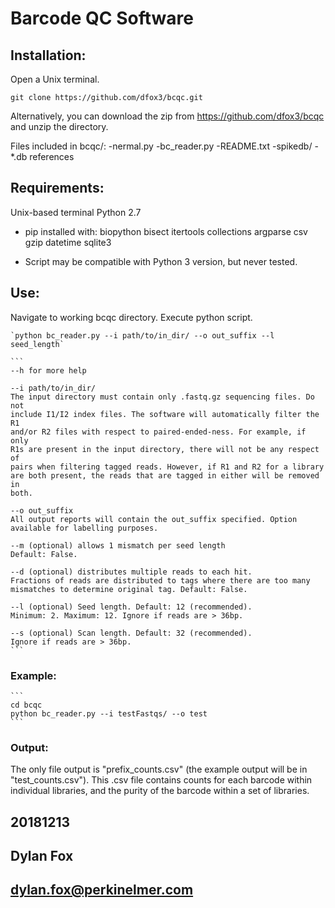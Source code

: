 # Barcode QC Software



## Installation:

Open a Unix terminal.

`git clone https://github.com/dfox3/bcqc.git`

Alternatively, you can download the zip from 
https://github.com/dfox3/bcqc
and unzip the directory.


Files included in bcqc/:
	-nermal.py
	-bc_reader.py
	-README.txt
	-spikedb/
		-\*.db references



## Requirements:

Unix-based terminal
Python 2.7
 - pip installed with:
   biopython
   bisect
   itertools
   collections
   argparse
   csv
   gzip
   datetime
   sqlite3

 - Script may be compatible with Python 3 version, but never tested.



## Use:

Navigate to working bcqc directory.
Execute python script.

	`python bc_reader.py --i path/to/in_dir/ --o out_suffix --l seed_length`

	```
	--h for more help
	
	--i path/to/in_dir/
	The input directory must contain only .fastq.gz sequencing files. Do not
	include I1/I2 index files. The software will automatically filter the R1
	and/or R2 files with respect to paired-ended-ness. For example, if only 
	R1s are present in the input directory, there will not be any respect of
	pairs when filtering tagged reads. However, if R1 and R2 for a library
	are both present, the reads that are tagged in either will be removed in
	both.

	--o out_suffix
	All output reports will contain the out_suffix specified. Option 
	available for labelling purposes.
	
	--m (optional) allows 1 mismatch per seed length 
	Default: False.

	--d (optional) distributes multiple reads to each hit.
	Fractions of reads are distributed to tags where there are too many 
	mismatches to determine original tag. Default: False.

	--l (optional) Seed length. Default: 12 (recommended). 
	Minimum: 2. Maximum: 12. Ignore if reads are > 36bp.

	--s (optional) Scan length. Default: 32 (recommended). 
	Ignore if reads are > 36bp.
	```



### Example:

	```
	cd bcqc
	python bc_reader.py --i testFastqs/ --o test
	```



### Output:
	
The only file output is "prefix_counts.csv" (the example output will be in 
"test_counts.csv"). This .csv file contains counts for each barcode within 
individual libraries, and the purity of the barcode within a set of libraries. 



## 20181213
## Dylan Fox
## dylan.fox@perkinelmer.com